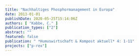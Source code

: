 ```yaml
---
title: "Nachhaltiges Phosphormanagement in Europa"
date: 2013-01-01
publishDate: 2020-05-25T15:14:06Z
authors: [ "Kabbe, C." ]
publication_types: ["2"]
abstract: ""
featured: false
publication: " *Humuswirtschaft & Kompost aktuell* 4: 1-11"
projects: ["p-rex"]
---
```



